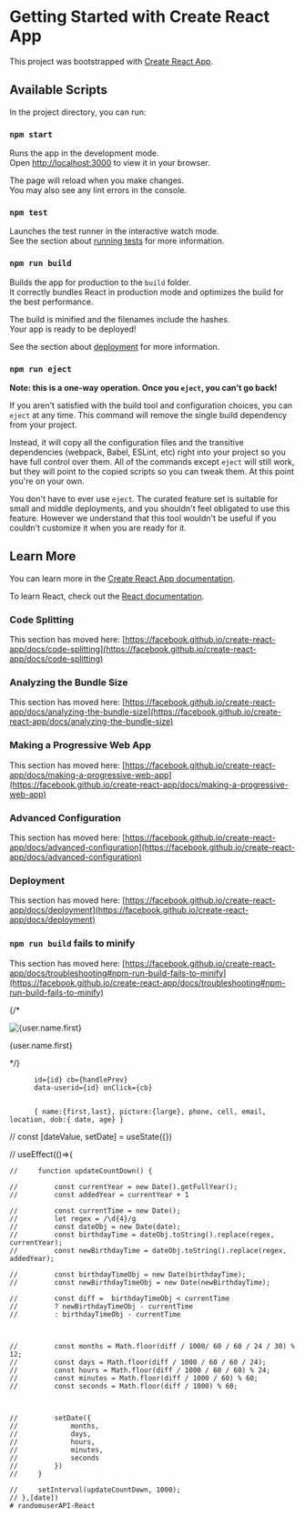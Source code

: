 # Getting Started with Create React App

This project was bootstrapped with [Create React App](https://github.com/facebook/create-react-app).

## Available Scripts

In the project directory, you can run:

### `npm start`

Runs the app in the development mode.\
Open [http://localhost:3000](http://localhost:3000) to view it in your browser.

The page will reload when you make changes.\
You may also see any lint errors in the console.

### `npm test`

Launches the test runner in the interactive watch mode.\
See the section about [running tests](https://facebook.github.io/create-react-app/docs/running-tests) for more information.

### `npm run build`

Builds the app for production to the `build` folder.\
It correctly bundles React in production mode and optimizes the build for the best performance.

The build is minified and the filenames include the hashes.\
Your app is ready to be deployed!

See the section about [deployment](https://facebook.github.io/create-react-app/docs/deployment) for more information.

### `npm run eject`

**Note: this is a one-way operation. Once you `eject`, you can't go back!**

If you aren't satisfied with the build tool and configuration choices, you can `eject` at any time. This command will remove the single build dependency from your project.

Instead, it will copy all the configuration files and the transitive dependencies (webpack, Babel, ESLint, etc) right into your project so you have full control over them. All of the commands except `eject` will still work, but they will point to the copied scripts so you can tweak them. At this point you're on your own.

You don't have to ever use `eject`. The curated feature set is suitable for small and middle deployments, and you shouldn't feel obligated to use this feature. However we understand that this tool wouldn't be useful if you couldn't customize it when you are ready for it.

## Learn More

You can learn more in the [Create React App documentation](https://facebook.github.io/create-react-app/docs/getting-started).

To learn React, check out the [React documentation](https://reactjs.org/).

### Code Splitting

This section has moved here: [https://facebook.github.io/create-react-app/docs/code-splitting](https://facebook.github.io/create-react-app/docs/code-splitting)

### Analyzing the Bundle Size

This section has moved here: [https://facebook.github.io/create-react-app/docs/analyzing-the-bundle-size](https://facebook.github.io/create-react-app/docs/analyzing-the-bundle-size)

### Making a Progressive Web App

This section has moved here: [https://facebook.github.io/create-react-app/docs/making-a-progressive-web-app](https://facebook.github.io/create-react-app/docs/making-a-progressive-web-app)

### Advanced Configuration

This section has moved here: [https://facebook.github.io/create-react-app/docs/advanced-configuration](https://facebook.github.io/create-react-app/docs/advanced-configuration)

### Deployment

This section has moved here: [https://facebook.github.io/create-react-app/docs/deployment](https://facebook.github.io/create-react-app/docs/deployment)

### `npm run build` fails to minify

This section has moved here: [https://facebook.github.io/create-react-app/docs/troubleshooting#npm-run-build-fails-to-minify](https://facebook.github.io/create-react-app/docs/troubleshooting#npm-run-build-fails-to-minify)


  {/* <div key={user.id.value}>
            <img src={user.picture.thumbnail} alt={user.name.first} />
            <p>{user.name.first}</p>
          </div> */}

          id={id} cb={handlePrev}
          data-userid={id} onClick={cb}


          { name:{first,last}, picture:{large}, phone, cell, email, location, dob:{ date, age} }



//    const [dateValue, setDate] = useState({})

// useEffect(()=>{
        
    //     function updateCountDown() {
          
    //         const currentYear = new Date().getFullYear();
    //         const addedYear = currentYear + 1
            
    //         const currentTime = new Date();
    //         let regex = /\d{4}/g
    //         const dateObj = new Date(date);
    //         const birthdayTime = dateObj.toString().replace(regex, currentYear);
    //         const newBirthdayTime = dateObj.toString().replace(regex, addedYear);

    //         const birthdayTimeObj = new Date(birthdayTime);
    //         const newBirthdayTimeObj = new Date(newBirthdayTime);
 
    //         const diff =  birthdayTimeObj < currentTime
    //         ? newBirthdayTimeObj - currentTime
    //         : birthdayTimeObj - currentTime

            

    //         const months = Math.floor(diff / 1000/ 60 / 60 / 24 / 30) % 12;
    //         const days = Math.floor(diff / 1000 / 60 / 60 / 24);
    //         const hours = Math.floor(diff / 1000 / 60 / 60) % 24;
    //         const minutes = Math.floor(diff / 1000 / 60) % 60;
    //         const seconds = Math.floor(diff / 1000) % 60;
            
            

    //         setDate({
    //             months,
    //             days,
    //             hours,
    //             minutes,
    //             seconds
    //         })
    //     }
        
    //     setInterval(updateCountDown, 1000);
    // },[date])
    # randomuserAPI-React
